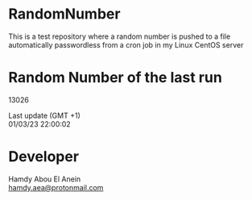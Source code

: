 # RandomNumber    
This is a test repository where a random number is pushed to a file automatically passwordless from a cron job in my Linux CentOS server    
# Random Number of the last run   
13026
      
Last update (GMT +1)    
01/03/23 22:00:02
# Developer    
Hamdy Abou El Anein   
hamdy.aea@protonmail.com
